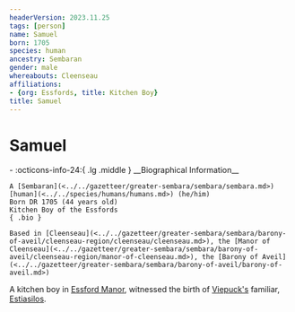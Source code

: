 ```yaml
---
headerVersion: 2023.11.25
tags: [person]
name: Samuel
born: 1705
species: human
ancestry: Sembaran
gender: male
whereabouts: Cleenseau
affiliations:
- {org: Essfords, title: Kitchen Boy}
title: Samuel
---
```

# Samuel
<div class="grid cards ext-narrow-margin ext-one-column" markdown>
- :octicons-info-24:{ .lg .middle } __Biographical Information__

    A [Sembaran](<../../gazetteer/greater-sembara/sembara/sembara.md>) [human](<../../species/humans/humans.md>) (he/him)  
    Born DR 1705 (44 years old)  
    Kitchen Boy of the Essfords  
    { .bio }

    Based in [Cleenseau](<../../gazetteer/greater-sembara/sembara/barony-of-aveil/cleenseau-region/cleenseau/cleenseau.md>), the [Manor of Cleenseau](<../../gazetteer/greater-sembara/sembara/barony-of-aveil/cleenseau-region/manor-of-cleenseau.md>), the [Barony of Aveil](<../../gazetteer/greater-sembara/sembara/barony-of-aveil/barony-of-aveil.md>)
</div>


A kitchen boy in [Essford Manor](<../../gazetteer/greater-sembara/sembara/barony-of-aveil/cleenseau-region/cleenseau/essford-manor.md>), witnessed the birth of [Viepuck's](<../pcs/cleenseau/viepuck.md>) familiar, [Estiasilos](<../pcs/cleenseau/estiasilos.md>).